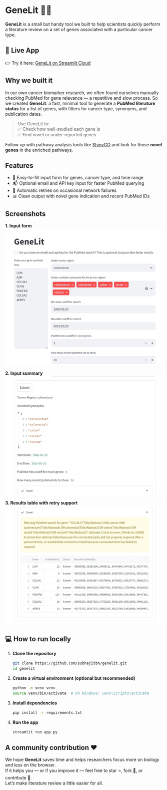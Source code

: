 # GeneLit 🧬🔎

**GeneLit** is a small but handy tool we built to help scientists quickly perform a literature review on a set of genes associated with a particular cancer type.

## 🔗 Live App

👉 Try it here: [GeneLit on Streamlit Cloud](https://genelit.streamlit.app/) 

## Why we built it

In our own cancer biomarker research, we often found ourselves manually checking PubMed for gene relevance — a repetitive and slow process. So we created **GeneLit**: a fast, minimal tool to generate a **PubMed literature status** for a list of genes, with filters for cancer type, synonyms, and publication dates.

> Use GeneLit to:  
> ✅ Check how well-studied each gene is  
> ✅ Find novel or under-reported genes  

Follow up with pathway analysis tools like [ShinyGO](http://bioinformatics.sdstate.edu/go/) and look for those **novel genes** in the enriched pathways.

## Features

- 📄 Easy-to-fill input form for genes, cancer type, and time range  
- 📬 Optional email and API key input for faster PubMed querying  
- 🔁 Automatic retries on occasional network failures  
- 📊 Clean output with novel gene indication and recent PubMed IDs  

## Screenshots

**1. Input form**  
![Input form](./screenshots/input_form.jpg)

**2. Input summary**  
![Input summary](./screenshots/input_summary.jpg)

**3. Results table with retry support**  
![Results table with retry support](./screenshots/results_with_retry.jpg)


## 💻 How to run locally

1. **Clone the repository**

   ```bash
   git clone https://github.com/subhajitbn/genelit.git
   cd genelit
   ```

2. **Create a virtual environment (optional but recommended)**

   ```bash
   python -m venv venv
   source venv/bin/activate  # On Windows: venv\Scripts\activate
   ```

3. **Install dependencies**

   ```bash
   pip install -r requirements.txt
   ```

4. **Run the app**

   ```bash   
   streamlit run app.py
   ```

## A community contribution ❤️

We hope **GeneLit** saves time and helps researchers focus more on biology and less on the browser.  
If it helps you — or if you improve it — feel free to star ⭐, fork 🍴, or contribute 🤝.  
Let’s make literature review a little easier for all.
